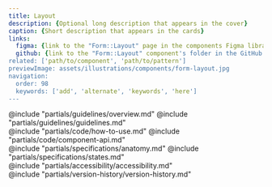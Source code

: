 ```yaml
---
title: Layout
description: {Optional long description that appears in the cover}
caption: {Short description that appears in the cards}
links:
  figma: {link to the "Form::Layout" page in the components Figma library}
  github: {link to the "Form::Layout" component's folder in the GitHub repo}
related: ['path/to/component', 'path/to/pattern']
previewImage: assets/illustrations/components/form-layout.jpg
navigation:
  order: 98
  keywords: ['add', 'alternate', 'keywords', 'here']
---
```


<section data-tab="Guidelines">
  @include "partials/guidelines/overview.md"
  @include "partials/guidelines/guidelines.md"
</section>

<section data-tab="Code">
  @include "partials/code/how-to-use.md"
  @include "partials/code/component-api.md"
</section>

<section data-tab="Specifications">
  @include "partials/specifications/anatomy.md"
  @include "partials/specifications/states.md"
</section>

<section data-tab="Accessibility">
  @include "partials/accessibility/accessibility.md"
</section>

<section data-tab="Version history">
  @include "partials/version-history/version-history.md"
</section>
